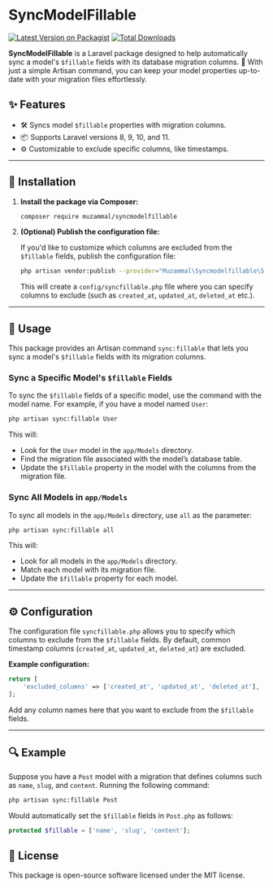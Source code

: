 # SyncModelFillable

[![Latest Version on Packagist](https://img.shields.io/packagist/v/muzammal/syncmodelfillable.svg?style=flat-square)](https://packagist.org/packages/muzammal/syncmodelfillable)
[![Total Downloads](https://img.shields.io/packagist/dt/muzammal/syncmodelfillable.svg?style=flat-square)](https://packagist.org/packages/muzammal/syncmodelfillable)

**SyncModelFillable** is a Laravel package designed to help automatically sync a model's `$fillable` fields with its database migration columns. 🎉 With just a simple Artisan command, you can keep your model properties up-to-date with your migration files effortlessly.

## ✨ Features

- 🛠️ Syncs model `$fillable` properties with migration columns.
- 📦 Supports Laravel versions 8, 9, 10, and 11.
- ⚙️ Customizable to exclude specific columns, like timestamps.

---

## 🚀 Installation

1. **Install the package via Composer:**

    ```bash
    composer require muzammal/syncmodelfillable
    ```

2. **(Optional) Publish the configuration file:**

    If you'd like to customize which columns are excluded from the `$fillable` fields, publish the configuration file:

    ```bash
    php artisan vendor:publish --provider="Muzammal\Syncmodelfillable\SyncModelFillableServiceProvider"
    ```

    This will create a `config/syncfillable.php` file where you can specify columns to exclude (such as `created_at`, `updated_at`, `deleted_at` etc.).

---

## 📘 Usage

This package provides an Artisan command `sync:fillable` that lets you sync a model's `$fillable` fields with its migration columns.

### Sync a Specific Model's `$fillable` Fields

To sync the `$fillable` fields of a specific model, use the command with the model name. For example, if you have a model named `User`:

```bash
php artisan sync:fillable User
```

This will:
- Look for the `User` model in the `app/Models` directory.
- Find the migration file associated with the model’s database table.
- Update the `$fillable` property in the model with the columns from the migration file.

### Sync All Models in `app/Models`

To sync all models in the `app/Models` directory, use `all` as the parameter:

```bash
php artisan sync:fillable all
```

This will:
- Look for all models in the `app/Models` directory.
- Match each model with its migration file.
- Update the `$fillable` property for each model.

---

## ⚙️ Configuration

The configuration file `syncfillable.php` allows you to specify which columns to exclude from the `$fillable` fields. By default, common timestamp columns (`created_at`, `updated_at`, `deleted_at`) are excluded.

**Example configuration:**

```php
return [
    'excluded_columns' => ['created_at', 'updated_at', 'deleted_at'],
];
```

Add any column names here that you want to exclude from the `$fillable` fields.

---

## 🔍 Example

Suppose you have a `Post` model with a migration that defines columns such as `name`, `slug`, and `content`. Running the following command:

```bash
php artisan sync:fillable Post
```

Would automatically set the `$fillable` fields in `Post.php` as follows:

```php
protected $fillable = ['name', 'slug', 'content'];
```

## 📜 License

This package is open-source software licensed under the MIT license.
